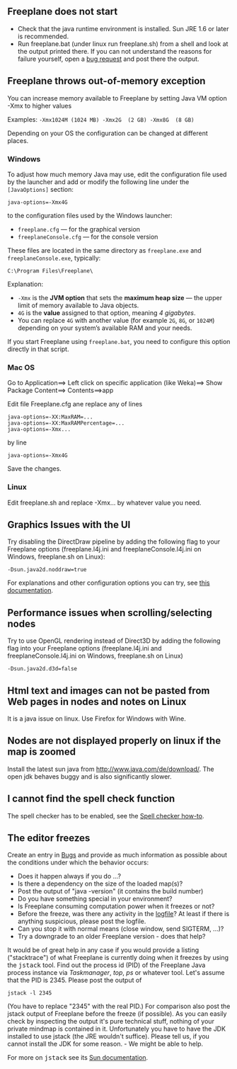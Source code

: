 <!-- toc -->

## Freeplane does not start

* Check that the java runtime environment is installed. Sun JRE 1.6 or later is recommended.
* Run freeplane.bat (under linux run freeplane.sh) from a shell and look at the output printed there.
If you can not understand the reasons for failure yourself, open a [bug request](https://sourceforge.net/apps/mantisbt/freeplane/set_project.php?project_id=1&make_default=false&ref=bug_report_page.php) and post there the output.

## Freeplane throws out-of-memory exception

You can increase memory available to Freeplane by setting Java VM option -Xmx to higher values

Examples:
`
-Xmx1024M (1024 MB)
-Xmx2G  (2 GB)
-Xmx8G  (8 GB)
`

Depending on your OS the configuration can be changed at different places.
### Windows

To adjust how much memory Java may use, edit the configuration file used by the launcher and add or modify the following line under the `[JavaOptions]` section:

```
java-options=-Xmx4G
```

to the configuration files used by the Windows launcher:

* `freeplane.cfg` — for the graphical version
* `freeplaneConsole.cfg` — for the console version

These files are located in the same directory as `freeplane.exe` and `freeplaneConsole.exe`, typically:

```
C:\Program Files\Freeplane\
```

Explanation:

* `-Xmx` is the **JVM option** that sets the **maximum heap size** — the upper limit of memory available to Java objects.
* `4G` is the **value** assigned to that option, meaning *4 gigabytes*.
* You can replace `4G` with another value (for example `2G`, `8G`, or `1024M`) depending on your system’s available RAM and your needs.

If you start Freeplane using `freeplane.bat`, you need to configure this option directly in that script.

### Mac OS
Go to Application==> Left click on specific application (like Weka)==> Show Package Content==> Contents==>app

Edit file Freeplane.cfg ane replace any of lines 

````
java-options=-XX:MaxRAM=...
java-options=-XX:MaxRAMPercentage=...
java-options=-Xmx...
````

by line 

````
java-options=-Xmx4G
````

Save the changes.

### Linux

Edit freeplane.sh and replace -Xmx... by whatever value you need.

## Graphics Issues with the UI

Try disabling the DirectDraw pipeline by adding the following flag to your Freeplane options (freeplane.l4j.ini and freeplaneConsole.l4j.ini on Windows, freeplane.sh on Linux):

````
-Dsun.java2d.noddraw=true
````
For explanations and other configuration options you can try, see [this documentation](https://docs.oracle.com/en/java/javase/22/troubleshoot/java-2d-pipeline-rendering-and-properties.html#GUID-AAB8CC86-652B-4A78-83EB-CDC3F5677A48).

## Performance issues when scrolling/selecting nodes

Try to use OpenGL rendering instead of Direct3D by adding the following flag into your Freeplane options (freeplane.l4j.ini and freeplaneConsole.l4j.ini on Windows, freeplane.sh on Linux)

````
-Dsun.java2d.d3d=false
````

## Html text and images can not be pasted from Web pages in nodes and notes on Linux
It is a java issue on linux. Use Firefox for Windows with Wine.

## Nodes are not displayed properly on linux if the map is zoomed
Install the latest sun java from http://www.java.com/de/download/. The open jdk behaves buggy and is also significantly slower.

## I cannot find the spell check function
The spell checker has to be enabled, see the [Spell checker how-to](../user-documentation/Spell_checker.md).

## The editor freezes
Create an entry in [Bugs](https://sourceforge.net/p/freeplane/bugs/) and provide as much information as possible about the conditions under which the behavior occurs:

* Does it happen always if you do ...?
* Is there a dependency on the size of the loaded map(s)?
* Post the output of "java -version" (it contains the build number)
* Do you have something special in your environment?
* Is Freeplane consuming computation power when it freezes or not?
* Before the freeze, was there any activity in the [logfile](FAQ.md)? At least if there is anything suspicious, please post the logfile.
* Can you stop it with normal means (close window, send SIGTERM, ...)?
* Try a downgrade to an older Freeplane version - does that help?

It would be of great help in any case if you would provide a listing ("stacktrace") of what Freeplane is currently doing when it freezes by using the <tt>jstack</tt> tool. Find out the process id (PID) of the Freeplane Java process instance via *Taskmanager*, *top*, *ps* or whatever tool. Let's assume that the PID is 2345. Please post the output of

    jstack -l 2345

(You have to replace "2345" with the real PID.) For comparison also post the jstack output of Freeplane before the freeze (if possible). As you can easily check by inspecting the output it's pure technical stuff, nothing of your private mindmap is contained in it. Unfortunately you have to have the JDK installed to use jstack (the JRE wouldn't suffice). Please tell us, if you cannot install the JDK for some reason. - We might be able to help.

For more on <tt>jstack</tt> see its [Sun documentation](http://java.sun.com/javase/6/technotes/tools/share/jstack.html).


<!-- ({Category:Documentation}) ({Category:Needs_Updating}) -->

